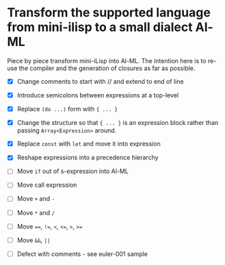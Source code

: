 # Transform the supported language from mini-ilisp to a small dialect Al-ML

Piece by piece transform mini-iLisp into Al-ML.  The intention here is to re-use the compiler and the generation of closures as far as possible.

- [X] Change comments to start with // and extend to end of line
- [X] Introduce semicolons between expressions at a top-level
- [X] Replace `(do ...)` form with `{ ... }`
- [X] Change the structure so that `{ ... }` is an expression block rather than passing `Array<Expression>` around.
- [X] Replace `const` with `let` and move it into expression
- [X] Reshape expressions into a precedence hierarchy
- [ ] Move `if` out of s-expression into Al-ML
- [ ] Move call expression
- [ ] Move `+` and `-`
- [ ] Move `*` and `/`
- [ ] Move `==`, `!=`, `<`, `<=`, `>`, `>=`
- [ ] Move `&&`, `||`

- [ ] Defect with comments - see euler-001 sample
